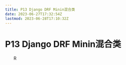 ```yaml
---
title: P13 Django DRF Minin混合类
date: 2023-06-27T17:32:54Z
lastmod: 2023-06-28T17:10:32Z
---
```


# P13 Django DRF Minin混合类

　　R

　　‍
